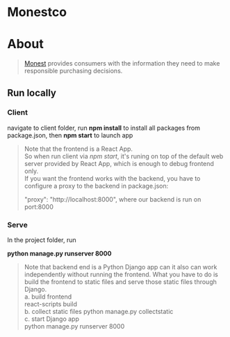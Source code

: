 # Monestco

# About
> [Monest](https://www.monest.co/) provides consumers
with the information they
need to make responsible
purchasing decisions.

## Run locally

### Client

navigate to client folder,
run **npm install** to install all packages from package.json, 
then **npm start** to launch app
> Note that the frontend is a React App.   
> So when run client via *npm start*, it's runing on top of the default web server provided by React App, which is enough to debug frontend only.  
> If you want the frontend works with the backend,  you have to configure a proxy to the backend in package.json:   
> 
> "proxy": "http://localhost:8000", where our backend is run on port:8000


### Serve
In the project folder, run    

**python manage.py runserver 8000**

>Note that backend end is a Python Django app can it also can work independently without running the frontend.
> What you have to do is build the frontend to static files and serve those static files through Django.  
> a. build frontend    
> react-scripts build   
> b. collect static files
> python manage.py collectstatic   
> c. start Django app  
> python manage.py runserver 8000